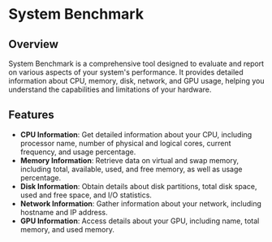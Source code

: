 # System Benchmark

## Overview

System Benchmark is a comprehensive tool designed to evaluate and report on various aspects of your system's performance. It provides detailed information about CPU, memory, disk, network, and GPU usage, helping you understand the capabilities and limitations of your hardware.

## Features

- **CPU Information**: Get detailed information about your CPU, including processor name, number of physical and logical cores, current frequency, and usage percentage.
- **Memory Information**: Retrieve data on virtual and swap memory, including total, available, used, and free memory, as well as usage percentage.
- **Disk Information**: Obtain details about disk partitions, total disk space, used and free space, and I/O statistics.
- **Network Information**: Gather information about your network, including hostname and IP address.
- **GPU Information**: Access details about your GPU, including name, total memory, and used memory.

